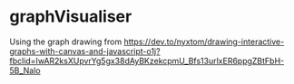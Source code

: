 # graphVisualiser
Using the graph drawing from https://dev.to/nyxtom/drawing-interactive-graphs-with-canvas-and-javascript-o1j?fbclid=IwAR2ksXUpvrYg5gx38dAyBKzekcpmU_Bfs13urlxER6ppgZBtFbH-5B_Nalo